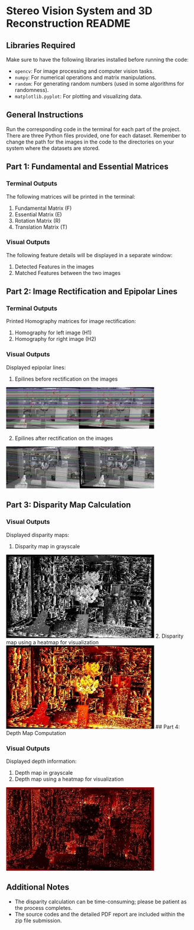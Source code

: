# Stereo Vision System and 3D Reconstruction README

## Libraries Required

Make sure to have the following libraries installed before running the code:

- `opencv`: For image processing and computer vision tasks.
- `numpy`: For numerical operations and matrix manipulations.
- `random`: For generating random numbers (used in some algorithms for randomness).
- `matplotlib.pyplot`: For plotting and visualizing data.

## General Instructions

Run the corresponding code in the terminal for each part of the project. There are three Python files provided, one for each dataset. Remember to change the path for the images in the code to the directories on your system where the datasets are stored.

## Part 1: Fundamental and Essential Matrices

### Terminal Outputs

The following matrices will be printed in the terminal:
1. Fundamental Matrix (F)
2. Essential Matrix (E)
3. Rotation Matrix (R)
4. Translation Matrix (T)

### Visual Outputs

The following feature details will be displayed in a separate window:
1. Detected Features in the images
2. Matched Features between the two images

## Part 2: Image Rectification and Epipolar Lines

### Terminal Outputs

Printed Homography matrices for image rectification:
1. Homography for left image (H1)
2. Homography for right image (H2)

### Visual Outputs

Displayed epipolar lines:
1. Epilines before rectification on the images

<img src ="Picture4.jpg" width=400/>

2. Epilines after rectification on the images

<img src ="Picture3.jpg" width=400/>

## Part 3: Disparity Map Calculation

### Visual Outputs

Displayed disparity maps:
1. Disparity map in grayscale
<img src ="Picture1.png" width=400/>
2. Disparity map using a heatmap for visualization
<img src ="Picture2.jpg" width=400/>
## Part 4: Depth Map Computation

### Visual Outputs

Displayed depth information:
1. Depth map in grayscale
2. Depth map using a heatmap for visualization
<img src ="Picture5.jpg" width=400/>

## Additional Notes

- The disparity calculation can be time-consuming; please be patient as the process completes.
- The source codes and the detailed PDF report are included within the zip file submission.

